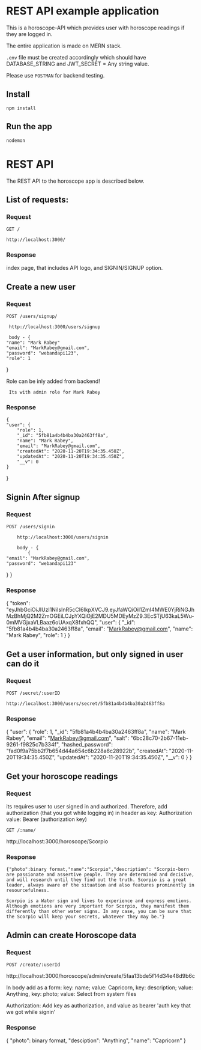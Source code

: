 # REST API example application

This is a horoscope-API which provides user with horoscope readings if they are logged in.

The entire application is made on MERN stack.

`.env` file must be created accordingly which should have DATABASE_STRING and JWT_SECRET = Any string value.

Please use `POSTMAN` for backend testing.

## Install

    npm install

## Run the app

    nodemon

# REST API

The REST API to the horoscope app is described below.

## List of requests:

### Request

`GET /`

    http://localhost:3000/

### Response

index page, that includes API logo, and SIGNIN/SIGNUP option.

## Create a new user

### Request

`POST /users/signup/`

     http://localhost:3000/users/signup

     body - {
    "name": "Mark Rabey"
    "email": "MarkRabey@gmail.com",
    "password": "webandapi123",
    "role": 1

}

Role can be inly added from backend!

     Its with admin role for Mark Rabey

### Response

    {
    "user": {
        "role": 1,
        "_id": "5fb81a4b4b4ba30a2463ff8a",
        "name": "Mark Rabey",
        "email": "MarkRabey@gmail.com",
        "createdAt": "2020-11-20T19:34:35.450Z",
        "updatedAt": "2020-11-20T19:34:35.450Z",
        "__v": 0
    }

}

## Signin After signup

### Request

`POST /users/signin`

        http://localhost:3000/users/signin

        body - {
            {
    "email": "MarkRabey@gmail.com",
    "password": "webandapi123"

}
}

### Response

{
"token": "eyJhbGciOiJIUzI1NiIsInR5cCI6IkpXVCJ9.eyJfaWQiOiI1ZmI4MWE0YjRiNGJhMzBhMjQ2M2ZmOGEiLCJpYXQiOjE2MDU5MDEyMzZ9.3EcSTjU63kaL5Wu-0mMVGjxaVLBaaz6oUAxqX8fxhQQ",
"user": {
"\_id": "5fb81a4b4b4ba30a2463ff8a",
"email": "MarkRabey@gmail.com",
"name": "Mark Rabey",
"role": 1
}
}

## Get a user information, but only signed in user can do it

### Request

`POST /secret/:userID`

    http://localhost:3000/users/secret/5fb81a4b4b4ba30a2463ff8a

### Response

{
"user": {
"role": 1,
"\_id": "5fb81a4b4b4ba30a2463ff8a",
"name": "Mark Rabey",
"email": "MarkRabey@gmail.com",
"salt": "6bc28c70-2b67-11eb-9261-f9825c7b334f",
"hashed_password": "fad0f9a75bb2f7b654d44a654c6b228a6c28922b",
"createdAt": "2020-11-20T19:34:35.450Z",
"updatedAt": "2020-11-20T19:34:35.450Z",
"\_\_v": 0
}
}

## Get your horoscope readings

### Request

its requires user to user signed in and authorized. Therefore, add authorization (that you got while logging in) in header as
key: Authorization
value: Bearer (authorization key)

`GET /:name/`

http://localhost:3000/horoscope/Scorpio

### Response

    {"photo":binary format,"name":"Scorpio","description": "Scorpio-born are passionate and assertive people. They are determined and decisive, and will research until they find out the truth. Scorpio is a great leader, always aware of the situation and also features prominently in resourcefulness.

    Scorpio is a Water sign and lives to experience and express emotions. Although emotions are very important for Scorpio, they manifest them differently than other water signs. In any case, you can be sure that the Scorpio will keep your secrets, whatever they may be."}

## Admin can create Horoscope data

### Request

`POST /create/:userId`

http://localhost:3000/horoscope/admin/create/5faa13bde5f14d34e48d9b6c

In body add as a form:
key: name; value: Capricorn,
key: description; value: Anything,
key: photo; value: Select from system files

Authorization: Add key as authorization, and value as bearer 'auth key that we got while signin'

### Response

{
"photo": binary format,
"desciption": "Anything",
"name": "Capricorn"
}

